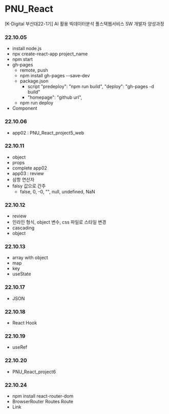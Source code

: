 # PNU_React
[K-Digital 부산대22-1기] AI 활용 빅데이터분석 풀스택웹서비스 SW 개발자 양성과정

### 22.10.05
+ install node.js
+ npx create-react-app project_name
+ npm start
+ gh-pages
  + remote, push
  + npm install gh-pages --save-dev
  + package.json
    + script 
        "predeploy": "npm run build",
        "deploy": "gh-pages -d build"
    + "homepage": "github url",
  + npm run deploy
+ Component
  
### 22.10.06
+ app02 : PNU_React_project5_web

### 22.10.11
+ object
+ props
+ complete app02
+ app03 : review
+ 삼항 연산자
+ falsy 값으로 간주
  + false, 0, -0, "", null, undefined, NaN

### 22.10.12
+ review
+ 인라인 형식, object 변수, css 파일로 스타일 변경
+ cascading
+ object

### 22.10.13
+ array with object
+ map
+ key
+ useState

### 22.10.17
+ JSON

### 22.10.18
+ React Hook

### 22.10.19
+ useRef

### 22.10.20
+ PNU_React_project6

### 22.10.24
+ npm install react-router-dom
+ BrowserRouter Routes Route
+ Link


